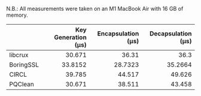<!--
SPDX-FileCopyrightText: 2024 Cryspen Sarl <info@cryspen.com>

SPDX-License-Identifier: Apache-2.0
-->

N.B.: All measurements were taken on an M1 MacBook Air with 16 GB of memory.

|           |   Key Generation (µs) |   Encapsulation (µs) |   Decapsulation (µs) |
|:----------|----------------------:|---------------------:|---------------------:|
| libcrux   |               30.671  |              36.31   |              36.3    |
| BoringSSL |               33.8152 |              28.7323 |              35.2664 |
| CIRCL     |               39.785  |              44.517  |              49.626  |
| PQClean   |               30.671  |              38.511  |              43.458  |